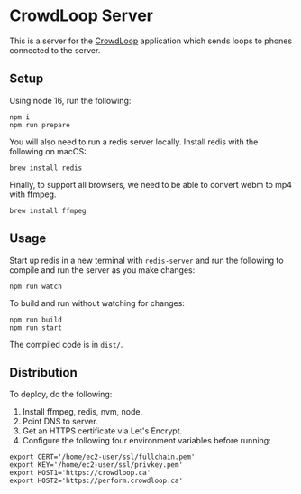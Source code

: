 # CrowdLoop Server

This is a server for the [CrowdLoop](https://github.com/gzinck/crowdloop) application
which sends loops to phones connected to the server.

## Setup

Using node 16, run the following:

```
npm i
npm run prepare
```

You will also need to run a redis server locally. Install redis with the following on macOS:

```
brew install redis
```

Finally, to support all browsers, we need to be able to convert webm to mp4 with ffmpeg.

```
brew install ffmpeg
```

## Usage

Start up redis in a new terminal with `redis-server` and run the following to
compile and run the server as you make changes:

```
npm run watch
```

To build and run without watching for changes:

```
npm run build
npm run start
```

The compiled code is in `dist/`.

## Distribution

To deploy, do the following:

1. Install ffmpeg, redis, nvm, node.
2. Point DNS to server.
3. Get an HTTPS certificate via Let's Encrypt.
4. Configure the following four environment variables before running:
```
export CERT='/home/ec2-user/ssl/fullchain.pem'
export KEY='/home/ec2-user/ssl/privkey.pem'
export HOST1='https://crowdloop.ca'
export HOST2='https://perform.crowdloop.ca'
```


